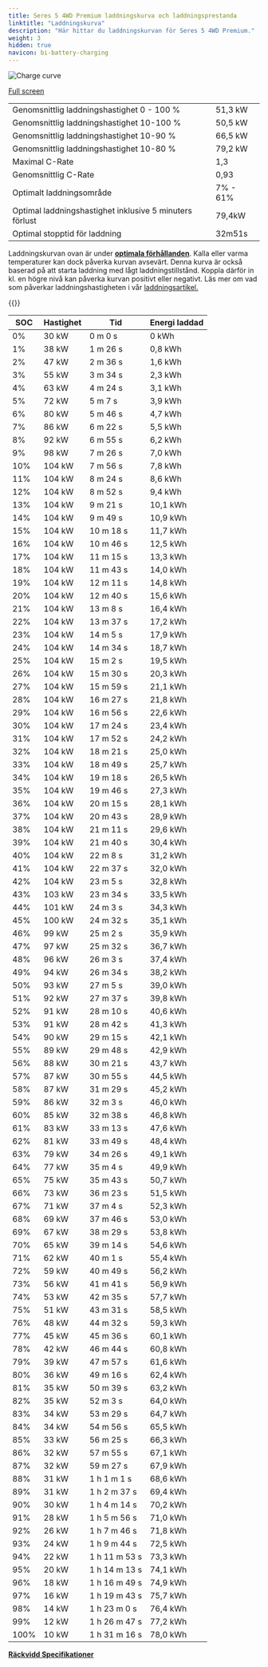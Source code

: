 ```yaml
---
title: Seres 5 4WD Premium laddningskurva och laddningsprestanda
linktitle: "Laddningskurva"
description: "Här hittar du laddningskurvan för Seres 5 4WD Premium."
weight: 3
hidden: true
navicon: bi-battery-charging
---
```

<!-- markdownlint-disable MD033 -->
<img src="../chargingcurve.svg" alt="Charge curve" class="img-fluid">

[Full screen](../chargingcurve.svg)


<table class="table table-striped border">
<tbody>
<tr>
<td>Genomsnittlig laddningshastighet 0 - 100 %</td><td>51,3 kW</td>
</tr>
<tr>
<td>Genomsnittlig laddningshastighet 10-100 %</td><td>50,5 kW</td>
</tr>
<tr>
<td>Genomsnittlig laddningshastighet 10-90 %</td><td>66,5 kW</td>
</tr>
<tr>
<td>Genomsnittlig laddningshastighet 10-80 %</td><td>79,2 kW</td>
</tr>
<tr>
<td>Maximal C-Rate</td><td>1,3</td>
</tr>
<tr>
<td>Genomsnittlig C-Rate</td><td>0,93</td>
</tr>
<tr>
<td>Optimalt laddningsområde</td><td>7% - 61%</td>
</tr>
<tr>
<td>Optimal laddningshastighet inklusive 5 minuters förlust</td><td>79,4kW</td>
</tr>
<tr>
<td>Optimal stopptid för laddning</td><td>32m51s</td>
</tr>
</tbody>
</table>


Laddningskurvan ovan är under **[optimala förhållanden](../../../../../technology/battery/charging/#temperatur)**. Kalla eller varma temperaturer kan dock påverka kurvan avsevärt. Denna kurva är också baserad på att starta laddning med lågt laddningstillstånd. Koppla därför in kl. en högre nivå kan påverka kurvan positivt eller negativt. Läs mer om vad som påverkar laddningshastigheten i vår [laddningsartikel.](../../../../../technology/battery/charging/)


{{<evkxdisplayaddarticle />}}
<table class="table table-striped border">
<thead>
<tr><th>SOC</th><th>Hastighet</th><th>Tid</th><th>Energi laddad</th></tr>
</thead>
<tbody>
<tr>
<td>0%</td><td>30 kW</td><td> 0 m 0 s </td><td>0 kWh </td>
</tr>
<tr>
<td>1%</td><td>38 kW</td><td> 1 m 26 s </td><td>0,8 kWh </td>
</tr>
<tr>
<td>2%</td><td>47 kW</td><td> 2 m 36 s </td><td>1,6 kWh </td>
</tr>
<tr>
<td>3%</td><td>55 kW</td><td> 3 m 34 s </td><td>2,3 kWh </td>
</tr>
<tr>
<td>4%</td><td>63 kW</td><td> 4 m 24 s </td><td>3,1 kWh </td>
</tr>
<tr>
<td>5%</td><td>72 kW</td><td> 5 m 7 s </td><td>3,9 kWh </td>
</tr>
<tr>
<td>6%</td><td>80 kW</td><td> 5 m 46 s </td><td>4,7 kWh </td>
</tr>
<tr>
<td>7%</td><td>86 kW</td><td> 6 m 22 s </td><td>5,5 kWh </td>
</tr>
<tr>
<td>8%</td><td>92 kW</td><td> 6 m 55 s </td><td>6,2 kWh </td>
</tr>
<tr>
<td>9%</td><td>98 kW</td><td> 7 m 26 s </td><td>7,0 kWh </td>
</tr>
<tr>
<td>10%</td><td>104 kW</td><td> 7 m 56 s </td><td>7,8 kWh </td>
</tr>
<tr>
<td>11%</td><td>104 kW</td><td> 8 m 24 s </td><td>8,6 kWh </td>
</tr>
<tr>
<td>12%</td><td>104 kW</td><td> 8 m 52 s </td><td>9,4 kWh </td>
</tr>
<tr>
<td>13%</td><td>104 kW</td><td> 9 m 21 s </td><td>10,1 kWh </td>
</tr>
<tr>
<td>14%</td><td>104 kW</td><td> 9 m 49 s </td><td>10,9 kWh </td>
</tr>
<tr>
<td>15%</td><td>104 kW</td><td> 10 m 18 s </td><td>11,7 kWh </td>
</tr>
<tr>
<td>16%</td><td>104 kW</td><td> 10 m 46 s </td><td>12,5 kWh </td>
</tr>
<tr>
<td>17%</td><td>104 kW</td><td> 11 m 15 s </td><td>13,3 kWh </td>
</tr>
<tr>
<td>18%</td><td>104 kW</td><td> 11 m 43 s </td><td>14,0 kWh </td>
</tr>
<tr>
<td>19%</td><td>104 kW</td><td> 12 m 11 s </td><td>14,8 kWh </td>
</tr>
<tr>
<td>20%</td><td>104 kW</td><td> 12 m 40 s </td><td>15,6 kWh </td>
</tr>
<tr>
<td>21%</td><td>104 kW</td><td> 13 m 8 s </td><td>16,4 kWh </td>
</tr>
<tr>
<td>22%</td><td>104 kW</td><td> 13 m 37 s </td><td>17,2 kWh </td>
</tr>
<tr>
<td>23%</td><td>104 kW</td><td> 14 m 5 s </td><td>17,9 kWh </td>
</tr>
<tr>
<td>24%</td><td>104 kW</td><td> 14 m 34 s </td><td>18,7 kWh </td>
</tr>
<tr>
<td>25%</td><td>104 kW</td><td> 15 m 2 s </td><td>19,5 kWh </td>
</tr>
<tr>
<td>26%</td><td>104 kW</td><td> 15 m 30 s </td><td>20,3 kWh </td>
</tr>
<tr>
<td>27%</td><td>104 kW</td><td> 15 m 59 s </td><td>21,1 kWh </td>
</tr>
<tr>
<td>28%</td><td>104 kW</td><td> 16 m 27 s </td><td>21,8 kWh </td>
</tr>
<tr>
<td>29%</td><td>104 kW</td><td> 16 m 56 s </td><td>22,6 kWh </td>
</tr>
<tr>
<td>30%</td><td>104 kW</td><td> 17 m 24 s </td><td>23,4 kWh </td>
</tr>
<tr>
<td>31%</td><td>104 kW</td><td> 17 m 52 s </td><td>24,2 kWh </td>
</tr>
<tr>
<td>32%</td><td>104 kW</td><td> 18 m 21 s </td><td>25,0 kWh </td>
</tr>
<tr>
<td>33%</td><td>104 kW</td><td> 18 m 49 s </td><td>25,7 kWh </td>
</tr>
<tr>
<td>34%</td><td>104 kW</td><td> 19 m 18 s </td><td>26,5 kWh </td>
</tr>
<tr>
<td>35%</td><td>104 kW</td><td> 19 m 46 s </td><td>27,3 kWh </td>
</tr>
<tr>
<td>36%</td><td>104 kW</td><td> 20 m 15 s </td><td>28,1 kWh </td>
</tr>
<tr>
<td>37%</td><td>104 kW</td><td> 20 m 43 s </td><td>28,9 kWh </td>
</tr>
<tr>
<td>38%</td><td>104 kW</td><td> 21 m 11 s </td><td>29,6 kWh </td>
</tr>
<tr>
<td>39%</td><td>104 kW</td><td> 21 m 40 s </td><td>30,4 kWh </td>
</tr>
<tr>
<td>40%</td><td>104 kW</td><td> 22 m 8 s </td><td>31,2 kWh </td>
</tr>
<tr>
<td>41%</td><td>104 kW</td><td> 22 m 37 s </td><td>32,0 kWh </td>
</tr>
<tr>
<td>42%</td><td>104 kW</td><td> 23 m 5 s </td><td>32,8 kWh </td>
</tr>
<tr>
<td>43%</td><td>103 kW</td><td> 23 m 34 s </td><td>33,5 kWh </td>
</tr>
<tr>
<td>44%</td><td>101 kW</td><td> 24 m 3 s </td><td>34,3 kWh </td>
</tr>
<tr>
<td>45%</td><td>100 kW</td><td> 24 m 32 s </td><td>35,1 kWh </td>
</tr>
<tr>
<td>46%</td><td>99 kW</td><td> 25 m 2 s </td><td>35,9 kWh </td>
</tr>
<tr>
<td>47%</td><td>97 kW</td><td> 25 m 32 s </td><td>36,7 kWh </td>
</tr>
<tr>
<td>48%</td><td>96 kW</td><td> 26 m 3 s </td><td>37,4 kWh </td>
</tr>
<tr>
<td>49%</td><td>94 kW</td><td> 26 m 34 s </td><td>38,2 kWh </td>
</tr>
<tr>
<td>50%</td><td>93 kW</td><td> 27 m 5 s </td><td>39,0 kWh </td>
</tr>
<tr>
<td>51%</td><td>92 kW</td><td> 27 m 37 s </td><td>39,8 kWh </td>
</tr>
<tr>
<td>52%</td><td>91 kW</td><td> 28 m 10 s </td><td>40,6 kWh </td>
</tr>
<tr>
<td>53%</td><td>91 kW</td><td> 28 m 42 s </td><td>41,3 kWh </td>
</tr>
<tr>
<td>54%</td><td>90 kW</td><td> 29 m 15 s </td><td>42,1 kWh </td>
</tr>
<tr>
<td>55%</td><td>89 kW</td><td> 29 m 48 s </td><td>42,9 kWh </td>
</tr>
<tr>
<td>56%</td><td>88 kW</td><td> 30 m 21 s </td><td>43,7 kWh </td>
</tr>
<tr>
<td>57%</td><td>87 kW</td><td> 30 m 55 s </td><td>44,5 kWh </td>
</tr>
<tr>
<td>58%</td><td>87 kW</td><td> 31 m 29 s </td><td>45,2 kWh </td>
</tr>
<tr>
<td>59%</td><td>86 kW</td><td> 32 m 3 s </td><td>46,0 kWh </td>
</tr>
<tr>
<td>60%</td><td>85 kW</td><td> 32 m 38 s </td><td>46,8 kWh </td>
</tr>
<tr>
<td>61%</td><td>83 kW</td><td> 33 m 13 s </td><td>47,6 kWh </td>
</tr>
<tr>
<td>62%</td><td>81 kW</td><td> 33 m 49 s </td><td>48,4 kWh </td>
</tr>
<tr>
<td>63%</td><td>79 kW</td><td> 34 m 26 s </td><td>49,1 kWh </td>
</tr>
<tr>
<td>64%</td><td>77 kW</td><td> 35 m 4 s </td><td>49,9 kWh </td>
</tr>
<tr>
<td>65%</td><td>75 kW</td><td> 35 m 43 s </td><td>50,7 kWh </td>
</tr>
<tr>
<td>66%</td><td>73 kW</td><td> 36 m 23 s </td><td>51,5 kWh </td>
</tr>
<tr>
<td>67%</td><td>71 kW</td><td> 37 m 4 s </td><td>52,3 kWh </td>
</tr>
<tr>
<td>68%</td><td>69 kW</td><td> 37 m 46 s </td><td>53,0 kWh </td>
</tr>
<tr>
<td>69%</td><td>67 kW</td><td> 38 m 29 s </td><td>53,8 kWh </td>
</tr>
<tr>
<td>70%</td><td>65 kW</td><td> 39 m 14 s </td><td>54,6 kWh </td>
</tr>
<tr>
<td>71%</td><td>62 kW</td><td> 40 m 1 s </td><td>55,4 kWh </td>
</tr>
<tr>
<td>72%</td><td>59 kW</td><td> 40 m 49 s </td><td>56,2 kWh </td>
</tr>
<tr>
<td>73%</td><td>56 kW</td><td> 41 m 41 s </td><td>56,9 kWh </td>
</tr>
<tr>
<td>74%</td><td>53 kW</td><td> 42 m 35 s </td><td>57,7 kWh </td>
</tr>
<tr>
<td>75%</td><td>51 kW</td><td> 43 m 31 s </td><td>58,5 kWh </td>
</tr>
<tr>
<td>76%</td><td>48 kW</td><td> 44 m 32 s </td><td>59,3 kWh </td>
</tr>
<tr>
<td>77%</td><td>45 kW</td><td> 45 m 36 s </td><td>60,1 kWh </td>
</tr>
<tr>
<td>78%</td><td>42 kW</td><td> 46 m 44 s </td><td>60,8 kWh </td>
</tr>
<tr>
<td>79%</td><td>39 kW</td><td> 47 m 57 s </td><td>61,6 kWh </td>
</tr>
<tr>
<td>80%</td><td>36 kW</td><td> 49 m 16 s </td><td>62,4 kWh </td>
</tr>
<tr>
<td>81%</td><td>35 kW</td><td> 50 m 39 s </td><td>63,2 kWh </td>
</tr>
<tr>
<td>82%</td><td>35 kW</td><td> 52 m 3 s </td><td>64,0 kWh </td>
</tr>
<tr>
<td>83%</td><td>34 kW</td><td> 53 m 29 s </td><td>64,7 kWh </td>
</tr>
<tr>
<td>84%</td><td>34 kW</td><td> 54 m 56 s </td><td>65,5 kWh </td>
</tr>
<tr>
<td>85%</td><td>33 kW</td><td> 56 m 25 s </td><td>66,3 kWh </td>
</tr>
<tr>
<td>86%</td><td>32 kW</td><td> 57 m 55 s </td><td>67,1 kWh </td>
</tr>
<tr>
<td>87%</td><td>32 kW</td><td> 59 m 27 s </td><td>67,9 kWh </td>
</tr>
<tr>
<td>88%</td><td>31 kW</td><td>1 h 1 m 1 s </td><td>68,6 kWh </td>
</tr>
<tr>
<td>89%</td><td>31 kW</td><td>1 h 2 m 37 s </td><td>69,4 kWh </td>
</tr>
<tr>
<td>90%</td><td>30 kW</td><td>1 h 4 m 14 s </td><td>70,2 kWh </td>
</tr>
<tr>
<td>91%</td><td>28 kW</td><td>1 h 5 m 56 s </td><td>71,0 kWh </td>
</tr>
<tr>
<td>92%</td><td>26 kW</td><td>1 h 7 m 46 s </td><td>71,8 kWh </td>
</tr>
<tr>
<td>93%</td><td>24 kW</td><td>1 h 9 m 44 s </td><td>72,5 kWh </td>
</tr>
<tr>
<td>94%</td><td>22 kW</td><td>1 h 11 m 53 s </td><td>73,3 kWh </td>
</tr>
<tr>
<td>95%</td><td>20 kW</td><td>1 h 14 m 13 s </td><td>74,1 kWh </td>
</tr>
<tr>
<td>96%</td><td>18 kW</td><td>1 h 16 m 49 s </td><td>74,9 kWh </td>
</tr>
<tr>
<td>97%</td><td>16 kW</td><td>1 h 19 m 43 s </td><td>75,7 kWh </td>
</tr>
<tr>
<td>98%</td><td>14 kW</td><td>1 h 23 m 0 s </td><td>76,4 kWh </td>
</tr>
<tr>
<td>99%</td><td>12 kW</td><td>1 h 26 m 47 s </td><td>77,2 kWh </td>
</tr>
<tr>
<td>100%</td><td>10 kW</td><td>1 h 31 m 16 s </td><td>78,0 kWh </td>
</tr>
</tbody>
</table>

<div class="mt-3 mb-3">
<a href="../rangeandconsumption/" class="text-decoration-none text-black">
<strong><i class="bi-arrow-left"></i> Räckvidd </strong>
</a>
<a href="../specifications/" class="text-decoration-none text-black float-end">
<strong>Specifikationer <i class="bi-arrow-right"></i></strong>
</a>
</div>
